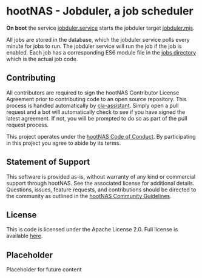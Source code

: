 # hootNAS - Jobduler, a job scheduler

**On boot** the service [jobduler.service](/scripts/jobduler.service) 
starts the jobduler target [jobduler.mjs](/scheduler/jobduler.mjs).

All jobs are stored in the database, which the jobduler service polls every
minute for jobs to run. The jobduler service will run the job if the job is
enabled. Each job has a corresponding ES6 module file in the 
[jobs directory](/scheduler/jobs/) which is the actual job code. 


## Contributing

All contributors are required to sign the hootNAS Contributor 
License Agreement prior to contributing code to an open source repository. This 
process is handled automatically by [cla-assistant](https://cla-assistant.io/). 
Simply open a pull request and a bot will automatically check to see if you 
have signed the latest agreement. If not, you will be prompted to do so as part 
of the pull request process. 

This project operates under the [hootNAS Code of Conduct](#placeholder). By 
participating in this project you agree to abide by its terms. 

## Statement of Support

This software is provided as-is, without warranty of any kind or commercial 
support through hootNAS. See the associated license for additional details. 
Questions, issues, feature requests, and contributions should be directed to 
the community as outlined in the [hootNAS Community Guidelines](#placeholder).

## License

This is code is licensed under the Apache License 2.0. Full license is 
available [here](/LICENSE).

## Placeholder

Placeholder for future content
